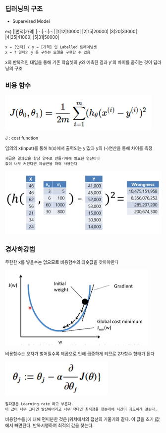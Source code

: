 ## 딥러닝의 구조

* Supervised Model

ex)
||면적|가격|
|:-:|:-:|:-:|
|1|12|10000|
|2|15|20000|
|3|20|33000|
|4|25|41000|
|5|31|50000|

```
x = [면적] / y = [가격] 인 Labelled 트레이닝셋
x = ? 일때의 y 를 구하는 모델을 구현할 수 있음
```
x의 반복적인 대입을 통해 기존 학습셋의 y와 예측된 결과 y'의 차이를 좁히는 것이 딥러닝의 구조

## 비용 함수

![cf](../../image/2.cost_function.png)

J : cost function

임의의 x(input)를 통해 h(x)에서 출력되는 y'값과 y의 (-)연산을 통해 차이를 측정

```
제곱은 결과값을 항상 양수로 만들기위해 필요한 연산이다
값이 너무 커진다면 제곱근을 하여 사용한다
```

![cf](../../image/3.cost_function.png)

## 경사하강법

무한한 x를 넣을수는 없으므로 비용함수의 최솟값을 찾아야한다

![gd](../../image/4.gradient_descent.png)

비용함수는 오차가 벌어질수록 제곱으로 인해 급증하게 되므로 2차함수 형태가 된다

![gd](../../image/5.gradient_descent.png)

```
알파값은 Learning rate 라고 부른다.
이 값이 너무 크다면 발산해버리고 너무 작다면 최적점을 찾는데에 시간이 과도하게 걸린다.
```

비용함수를 j에 대해 편미분한 것은 j위치에서의 접선의 기울기와 같다.
이 값을 초기 j값에서 빼면된다. 반복시행하여 최적의 값을 찾는다.
